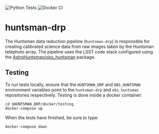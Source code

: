 ![Python Tests](https://github.com/AstroHuntsman/huntsman-drp/workflows/Python%20Tests/badge.svg?branch=develop)
![Docker CI](https://github.com/AstroHuntsman/huntsman-drp/workflows/Docker%20CI/badge.svg)

# huntsman-drp
The Huntsman data reduction pipeline (`huntsman-drp`) is responsible for creating calibrated science data from raw images taken by the Huntsman telephoto array. The pipeline uses the LSST code stack configured using the [AstroHuntsman/obs_huntsman](https://github.com/AstroHuntsman/obs_huntsman) package.

## Testing
To run tests locally, ensure that the `HUNTSMAN_DRP` and `OBS_HUNTSMAN` environment variables point to the `huntsman-drp` and `obs_huntsman` repositories respectively. Testing is done inside a docker container:
```
cd $HUNTSMAN_DRP/docker/testing
docker-compose up
```
When the tests have finished, be sure to type:
```
docker-compose down
```
